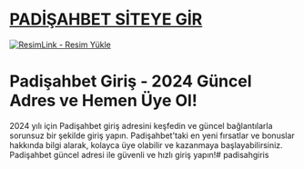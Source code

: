 #  <a href="https://padisahbet1125.com/">PADİŞAHBET SİTEYE GİR</a>
<meta charset="UTF-8">
    <meta name="viewport" content="width=device-width, initial-scale=1.0">
</head>
<body>

<a href="https://padisahbet1125.com/" title="ResimLink - Resim Yükle"><img src="https://r.resimlink.com/YhZVb0K.jpg" title="ResimLink - Resim Yükle" alt="ResimLink - Resim Yükle"></a>
</a>

# Padişahbet Giriş - 2024 Güncel Adres ve Hemen Üye Ol!
2024 yılı için Padişahbet giriş adresini keşfedin ve güncel bağlantılarla sorunsuz bir şekilde giriş yapın. Padişahbet'taki en yeni fırsatlar ve bonuslar hakkında bilgi alarak, kolayca üye olabilir ve kazanmaya başlayabilirsiniz. Padişahbet güncel adresi ile güvenli ve hızlı giriş yapın!# padisahgiris
